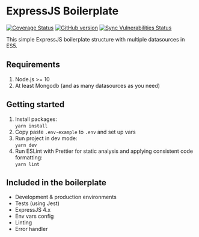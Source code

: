 # ExpressJS Boilerplate

[![Coverage Status](https://coveralls.io/repos/github/syskin/expressjs-boilerplate/badge.svg?branch=master)](https://coveralls.io/github/syskin/expressjs-boilerplate?branch=master)
[![GitHub version](https://img.shields.io/badge/version-v1.0.0-blue.svg)](https://github.com/syskin/expressjs-boilerplate)
[![Sync Vulnerabilities Status](https://app.snyk.io/test/github/syskin/expressjs-boilerplate/badge.svg)](https://snyk.io/test/github/syskin/expressjs-boilerplate)

This simple ExpressJS boilerplate structure with multiple datasources in ES5.

## Requirements
1. Node.js >= 10
2. At least Mongodb (and as many datasources as you need)

## Getting started
1. Install packages:   
`yarn install`
2. Copy paste `.env-example` to `.env` and set up vars
3. Run project in dev mode:   
`yarn dev`
4. Run ESLint with Prettier for static analysis and applying consistent code formatting:   
`yarn lint`

## Included in the boilerplate
- Development & production environments
- Tests (using Jest)
- ExpressJS 4.x
- Env vars config
- Linting
- Error handler
